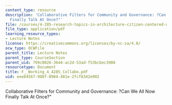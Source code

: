 ```yaml
---
content_type: resource
description: 'Collaborative Filters for Community and Governance: ?Can We All Now
  Finally Talk At Once?"'
file: /courses/4-285-research-topics-in-architecture-citizen-centered-design-of-open-governance-systems-fall-2002/eee04567988f0984481e2fcf8342e902_F__Working_4_4285_Collabo.pdf
file_type: application/pdf
learning_resource_types:
- Lecture Notes
license: https://creativecommons.org/licenses/by-nc-sa/4.0/
ocw_type: OCWFile
parent_title: Lecture Notes
parent_type: CourseSection
parent_uid: 799c0026-3644-ac2d-53ad-f53bcbec3908
resourcetype: Document
title: F__Working_4_4285_Collabo.pdf
uid: eee04567-988f-0984-481e-2fcf8342e902
---
```

Collaborative Filters for Community and Governance: ?Can We All Now Finally Talk At Once?"